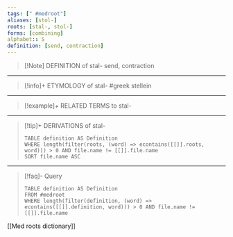 ```yaml
---
tags: [" #medroot"]
aliases: [stol-]
roots: [stal-, stol-]
forms: [combining]
alphabet:: S
definition: [send, contraction]
---
```

>[!Note] DEFINITION of stal-
>send, contraction
_____
>[!info]+ ETYMOLOGY of stal-
>#greek stellein
_____
>[!example]+ RELATED TERMS to stal-
>
_____
>[!tip]+ DERIVATIONS of stal-
>```dataview
>TABLE definition AS Definition 
>WHERE length(filter(roots, (word) => econtains([[]].roots, word))) > 0 AND file.name != [[]].file.name
>SORT file.name ASC
>```
___
>[!faq]- Query
>```dataview
>TABLE definition AS Definition
>FROM #medroot
>WHERE length(filter(definition, (word) => econtains([[]].definition, word))) > 0 AND file.name != [[]].file.name
>```

[[Med roots dictionary]]